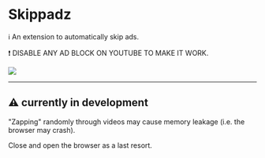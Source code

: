 # Skippadz
ℹ️ An extension to automatically skip ads.

❗ DISABLE ANY AD BLOCK ON YOUTUBE TO MAKE IT WORK.


![](https://github.com/FrancescoDiCursi/Skippadz/blob/main/skippadz_preview.gif?raw=true)

____
## :warning: currently in development
"Zapping" randomly through videos may cause memory leakage (i.e. the browser may crash).

Close and open the browser as a last resort.

